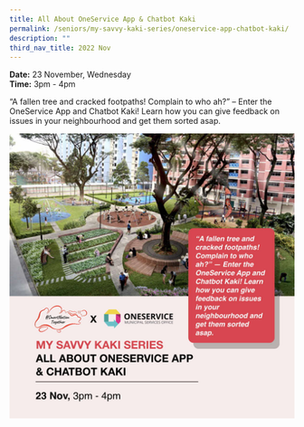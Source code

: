 ```yaml
---
title: All About OneService App & Chatbot Kaki
permalink: /seniors/my-savvy-kaki-series/oneservice-app-chatbot-kaki/
description: ""
third_nav_title: 2022 Nov
---
```

**Date:** 23 November, Wednesday
<br> **Time:** 3pm - 4pm

“A fallen tree and cracked footpaths! Complain to who ah?” – Enter the OneService App and Chatbot Kaki! Learn how you can give feedback on issues in your neighbourhood and get them sorted asap.  

![free webinar on oneservice app and chatbot kaki for seniors](/images/nov%202022/seniors_23%20nov.jpeg)